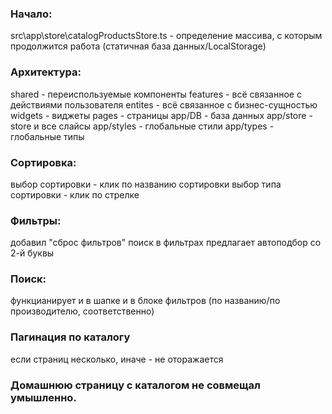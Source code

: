 ### Начало:

src\app\store\catalogProductsStore.ts - определение массива, с которым продолжится работа (статичная база данных/LocalStorage)

### Архитектура:

shared - переиспользуемые компоненты
features - всё связанное с действиями пользователя
entites - всё связанное с бизнес-сущностью
widgets - виджеты
pages - страницы
app/DB - база данных
app/store - store и все слайсы
app/styles - глобальные стили
app/types - глобальные типы

### Сортировка:

выбор сортировки - клик по названию сортировки
выбор типа сортировки - клик по стрелке

### Фильтры:

добавил "сброс фильтров"
поиск в фильтрах предлагает автоподбор со 2-й буквы

### Поиск:

функцианирует и в шапке и в блоке фильтров (по названию/по производителю, соответственно)

### Пагинация по каталогу

если страниц несколько, иначе - не оторажается

### Домашнюю страницу с каталогом не совмещал умышленно.
